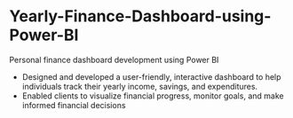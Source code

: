 # Yearly-Finance-Dashboard-using-Power-BI
Personal finance dashboard development using Power BI<br>
 * Designed and developed a user-friendly, interactive dashboard to help individuals track their yearly income, savings, and expenditures.
 * Enabled clients to visualize financial progress, monitor goals, and make informed financial decisions
